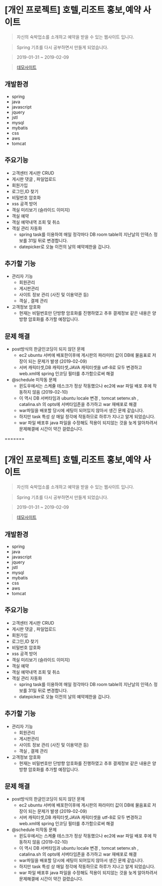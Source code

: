 # [개인 프로젝트] 호텔,리조트 홍보,예약 사이트 
 
> 자신의 숙박업소를 소개하고 예약을 받을 수 있는 웹사이트 입니다.

> Spring 기초를 다시 공부하면서 만들게 되었습니다.

> 2019-01-31 ~ 2019-02-09

> [데모사이트](http://ec2-13-209-68-44.ap-northeast-2.compute.amazonaws.com:8080/)

## 개발환경
* spring
* java
* javascript
* jquery
* jstl
* mysql
* mybatis
* css
* aws
* tomcat
## 주요기능
  * 고객센터 게시판 CRUD
  * 게시판 댓글 , 파일업로드
  * 회원가입
  * 로그인,ID 찾기
  * 비밀번호 암호화
  * xss 공격 방어
  * 객실 미리보기 (슬라이드 이미지)
  * 객실 예약 
  * 객실 예약내역 조회 및 취소
  * 객실 관리 자동화
    * spring task를 이용하여 매일 정각마다 DB room table의 지난날의 인덱스 정보를 31일 뒤로 변경합니다.
    * datepicker로 오늘 이전의 날의 예약제한을 겁니다.

## 추가할 기능
* 관리자 기능
  * 회원관리
  * 게시판관리
  * 사이트 정보 관리 (사진 및 이용약관 등)
  * 객실 , 결제 관리
* 고객정보 암호화
  * 현재는 비밀번호만 단방향 암호화를 진행하였고 추후 결제정보 같은 내용은 양방향 암호화를 추가할 예정입니다.

## 문제 해결
* post방식의 한글인코딩이 되지 않던 문제
  * ec2 ubuntu 서버에 배포한이후에 게시판의 파라미터 값이 DB에 물음표로 저장이 되는 문제가 발생 (2019-02-09)
  * 서버 캐릭터셋,DB 캐릭터셋,JAVA 캐릭터셋을 utf-8로 모두 변경하고 web.xml에 spring 인코딩 필터를 추가함으로써 해결
* @schedule 미작동 문제
  * 윈도우에서는 스케쥴 테스크가 정상 작동했으나 ec2에 war 파일 배포 후에 작동하지 않음 (2019-02-10)
  * 이 역시 DB 서버타임과 ubuntu locale 변경 , tomcat setenv.sh , catalina.sh 의 opts에 서버타임존을 추가하고 war 재배포로 해결
  * war파일을 배포할 당시에 세팅이 되어있지 않아서 생긴 문제 같습니다.
  * 하지만 task 특성 상 매일 정각에 작동하므로 하루가 지나고 알게 되었습니다.
  * war 파일 배포후 java 파일을 수정해도 적용이 되지않는 것을 늦게 알아차려서 문제해결에 시간이 약간 걸렸습니다.
  


=======
# [개인 프로젝트] 호텔,리조트 홍보,예약 사이트 
 
> 자신의 숙박업소를 소개하고 예약을 받을 수 있는 웹사이트 입니다.

> Spring 기초를 다시 공부하면서 만들게 되었습니다.

> 2019-01-31 ~ 2019-02-09

> [데모사이트](http://ec2-13-209-68-44.ap-northeast-2.compute.amazonaws.com:8080/)

## 개발환경
* spring
* java
* javascript
* jquery
* jstl
* mysql
* mybatis
* css
* aws
* tomcat
## 주요기능
  * 고객센터 게시판 CRUD
  * 게시판 댓글 , 파일업로드
  * 회원가입
  * 로그인,ID 찾기
  * 비밀번호 암호화
  * xss 공격 방어
  * 객실 미리보기 (슬라이드 이미지)
  * 객실 예약 
  * 객실 예약내역 조회 및 취소
  * 객실 관리 자동화
    * spring task를 이용하여 매일 정각마다 DB room table의 지난날의 인덱스 정보를 31일 뒤로 변경합니다.
    * datepicker로 오늘 이전의 날의 예약제한을 겁니다.

## 추가할 기능
* 관리자 기능
  * 회원관리
  * 게시판관리
  * 사이트 정보 관리 (사진 및 이용약관 등)
  * 객실 , 결제 관리
* 고객정보 암호화
  * 현재는 비밀번호만 단방향 암호화를 진행하였고 추후 결제정보 같은 내용은 양방향 암호화를 추가할 예정입니다.

## 문제 해결
* post방식의 한글인코딩이 되지 않던 문제
  * ec2 ubuntu 서버에 배포한이후에 게시판의 파라미터 값이 DB에 물음표로 저장이 되는 문제가 발생 (2019-02-09)
  * 서버 캐릭터셋,DB 캐릭터셋,JAVA 캐릭터셋을 utf-8로 모두 변경하고 web.xml에 spring 인코딩 필터를 추가함으로써 해결
* @schedule 미작동 문제
  * 윈도우에서는 스케쥴 테스크가 정상 작동했으나 ec2에 war 파일 배포 후에 작동하지 않음 (2019-02-10)
  * 이 역시 DB 서버타임과 ubuntu locale 변경 , tomcat setenv.sh , catalina.sh 의 opts에 서버타임존을 추가하고 war 재배포로 해결
  * war파일을 배포할 당시에 세팅이 되어있지 않아서 생긴 문제 같습니다.
  * 하지만 task 특성 상 매일 정각에 작동하므로 하루가 지나고 알게 되었습니다.
  * war 파일 배포후 java 파일을 수정해도 적용이 되지않는 것을 늦게 알아차려서 문제해결에 시간이 약간 걸렸습니다.
  
